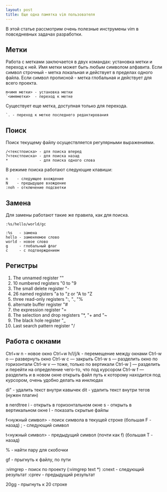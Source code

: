 ```yaml
---
layout: post
title: Еще одна памятка vim пользователя
---
```


В этой статье рассмотрим очень полезные инструмены vim в повседневных задачах разработки.

## Метки

Работа с метками заключается в двух командах: установка метки и переход к ней. Имя метки может быть любым символом алфавита.
Если символ строчный - метка локальная и действует в пределах одного файла.
Если символ прописной - метка глобальная и действует для всего проекта.

```
m<имя метки> - установка метки
`<имяметки>  - переход к метке
```

Существует еще метка, доступная только для перехода.

```
`. - переход к метке последнего редактирования
```

## Поиск

Поиск текущему файлу осуществляется регулярными выражениями.

```
/<текстпоиска> - для поиска вперед
?<текстпоиска> - для поиска назад
*              - для поиска одного слова
```

В режиме поиска работают следующие клавиши:

```
n    - следующее вхождение
N    - предыдущее вхождение
:noh - отключение подсветки
```

## Замена

Для замены работают такие же правила, как для поиска.

```
:%s/hello/world/gc

:%s   - замена
hello - заменяемое слово
world - новое слово
g     - глобальный флаг
c     - с подтверждением
```

## Регистры

1. The unnamed register ""
2. 10 numbered registers "0 to "9
3. The small delete register "-
4. 26 named registers "a to "z or "A to "Z
5. three read-only registers ":, "., "%
6. alternate buffer register "#
7. the expression register "=
8. The selection and drop registers "*, "+ and "~
9. The black hole register "_
10. Last search pattern register "/

## Работа с окнами

Ctrl+w n - новое окно
Ctrl+w h/l/j/k - перемещение между окнами
Сtrl-w o — развернуть окно
Ctrl-w c — закрыть
Ctrl-w s — разделить окно по горизонтали
Ctrl-w v — тоже, только по вертикали
Ctrl-w ] — разделить и перейти на определение чего-то, что под курсором
Ctrl-w f — разделить и в новом окне открыть файл путь к которому находится под курсором, очень удобно делать на инклюдах

di" - удалить текст внутри кавычек
dit - удалить текст внутри тегов (нужен плагин)

в nerdtree
  i - открыть в горизонтальном окне
  s - открыть в вертикальном окне
  I - показать скрытые файлы

f<нужный символ> - поиск символа в текущей строке (большая F - назад)
  ; - следующий символ

t<нужный символ> - предыдущий символ (почти как f) (большая T - назад)

% - найти пару для скобочки

gf - прыгнуть к файлу, по пути

:vimgrep - поиск по проекту (:vimgrep text *)
:cnext - следующий результат
:cprev - предыдущий результат

20gg - прыгнуть к 20 строке
